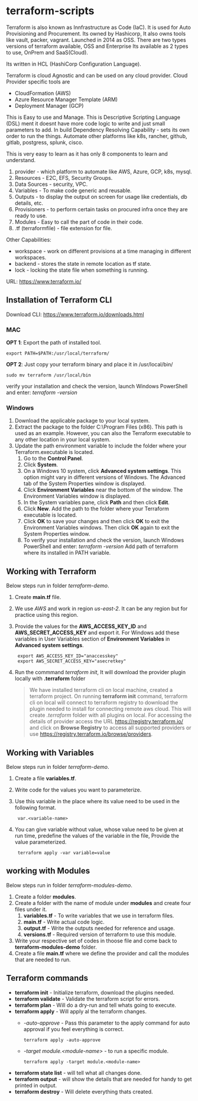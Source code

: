 # terraform-scripts

Terraform is also known as Innfrastructure as Code (IaC).
It is used for Auto Provisioning and Procurement.
Its owned by Hashicorp, It also owns tools like vault, packer, vagrant.
Launched in 2014 as OSS.
There are two types versions of terraform available, OSS and Enterprise
Its available as 2 types to use, OnPrem and SaaS(Cloud).

Its written in HCL (HashiCorp Configuration Language).

Terraform is cloud Agnostic and can be used on any cloud provider. Cloud Provider specific tools are 

* CloudFormation (AWS)
* Azure Resource Manager Template (ARM)
* Deployment Manager (GCP)

This is Easy to use and Manage.
This is Descriptive Scripting Language (DSL) ment it doesnt have more code logic to write and just small parameters to add.
In build Dependency Resolving Capability - sets its own order to run the things.
Automate other platforms like k8s, rancher, github, gitlab, postgress, splunk, cisco.

This is very easy to learn as it has only 8 components to learn and understand.

1. provider - which platform to automate like AWS, Azure, GCP, k8s, mysql.
2. Resources - E2C, EFS, Security Groups.
3. Data Sources - security, VPC.
4. Variables - To make code generic and reusable.
5. Outputs - to display the output on screen for usage like credentials, db details, etc.
6. Provisioners - to perform certain tasks on procured infra once they are ready to use.
7. Modules - Easy to call the part of code in their code.
8. .tf (terraformfile) - file extension for file.

Other Capabilities:

* workspace - work on different provisions at a time managing in different workspaces.
* backend - stores the state in remote location as tf state.
* lock - locking the state file when something is running.

URL: https://www.terraform.io/

## Installation of Terraform CLI
Download CLI: https://www.terraform.io/downloads.html

### MAC

**OPT 1**: Export the path of installed tool.

    export PATH=$PATH:/usr/local/terraform/

**OPT 2**: Just copy your terraform binary and place it in /usr/local/bin/

    sudo mv terraform /usr/local/bin

verify your installation and check the version, launch Windows PowerShell and enter: *terraform -version*

### Windows

1. Download the applicable package to your local system.
2. Extract the package to the folder C:\Program Files (x86).
   This path is used as an example. However, you can also the Terraform executable to any other location in your local system.
3. Update the path environment variable to include the folder where your Terraform.executable is located.
   1. Go to the **Control Panel**.
   2. Click **System**.
   3. On a Windows 10 system, click **Advanced system settings**. This option might vary in different versions of Windows. The Advanced tab of the System Properties window is displayed.
   4. Click **Environment Variables** near the bottom of the window. The Environment Variables window is displayed.
   5. In the System variables pane, click **Path** and then click **Edit**.
   6. Click **New**. Add the path to the folder where your Terraform executable is located.
   7. Click **OK** to save your changes and then click **OK** to exit the Environment Variables windows. Then click **OK** again to exit the System Properties window.
   8. To verify your installation and check the version, launch Windows PowerShell and enter: *terraform -version*
Add path of terraform where its installed in PATH variable.

## Working with Terraform

Below steps run in folder *terraform-demo*.

1. Create **main.tf** file.
2. We use *AWS* and work in region *us-east-2*. It can be any region but for practice using this region.
3. Provide the values for the **AWS_ACCESS_KEY_ID** and **AWS_SECRET_ACCESS_KEY** and export it. For Windows add these variables in User Variables section of **Environment Variables** in **Advanced system settings**.

        export AWS_ACCESS_KEY_ID="anaccesskey"
        export AWS_SECRET_ACCESS_KEY="asecretkey"

4. Run the commmand *terraform init*, It will download the provider plugin locally with **.terraform** folder

    >We have installed terraform cli on local machine, created a terraform project. On running **terraform init** command, terraform cli on local will connect to terraform registry to download the plugin needed to install for connecting remote aws cloud. This will create *.terraform* folder with all plugins on local.
    >For accessing the details of provider access the URL https://registry.terraform.io/ and click on **Browse Registry** to access all supported  providers or use https://registry.terraform.io/browse/providers.

## Working with Variables

Below steps run in folder *terraform-demo*.

1. Create a file **variables.tf**.
2. Write code for the values you want to parameterize.
3. Use this variable in the place where its value need to be used in the following format.

        var.<variable-name>

4. You can give variable without value, whose value need to be given at run time, predefine the values of the variable in the file, Provide the value parameterized.

        terraform apply -var variable=value

## working with Modules

Below steps run in folder *terraform-modules-demo*.

1. Create a folder **modules**.
2. Create a folder with the name of module under **modules** and create four files under it.
   1. **variables.tf** - To write variables that we use in terraform files.
   2. **main.tf** - Write actual code logic.
   3. **output.tf** - Write the outputs needed for reference and usage.
   4. **versions.tf** - Required version of terraform to use this module.
3. Write your respective set of codes in thoose file and come back to **terraform-modules-demo** folder.
4. Create a file **main.tf** where we define the provider and call the modules that are needed to run.

## Terraform commands

* **terraform init** - Initialize terraform, download the plugins needed.
* **terraform validate** - Validate the terraform script for errors.
* **terraform plan** - Will do a dry-run and tell whats going to execute.
* **terraform apply** - Will apply al the terraform changes.
  * *-auto-approve* - Pass this parameter to the apply command for auto approval if you feel everything is correct.

        terraform apply -auto-approve

  * *-target module.\<module-name>* - to run a specific module.
  
        terraform apply -target module.<module-name>

* **terraform state list** - will tell what all changes done.
* **terraform output** - will show the details that are needed for handy to get printed in output.
* **terraform destroy** - Will delete everything thats created.
